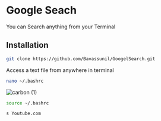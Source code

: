 # Google Seach

You can Search anything from your Terminal

## Installation

```bash
git clone https://github.com/Bavassunil/GoogelSearch.git
 ```
Access a text file from anywhere in terminal

```bash
nano ~/.bashrc 
```
![carbon (1)](https://user-images.githubusercontent.com/73731461/224477834-797bcdba-445a-4d07-83d7-526da8b5d6a2.png)

```bash
source ~/.bashrc 
```

```bash
s Youtube.com
```
